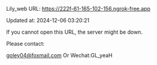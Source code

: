 Lily_web URL: https://222f-61-165-102-156.ngrok-free.app

Updated at: 2024-12-06 03:20:21

If you cannot open this URL, the server might be down.

Please contact: 

goley04@foxmail.com Or Wechat:GL_yeaH